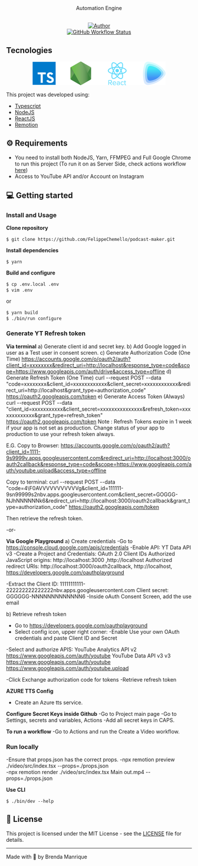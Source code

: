 <div align="center">
  <div>Automation Engine</div>
</div>

<br/>

<p align="center">
    <a href="https://github.com/FelippeChemello">
        <img alt="Author" src="https://img.shields.io/badge/Author-BrendaManrique-blue?style=for-the-badge&logo=appveyor">
    </a> 
    <br/>
    <a href="https://www.npmjs.com/package/podcast-maker">
        <img alt="GitHub Workflow Status" src="https://img.shields.io/npm/v/podcast-maker/latest?label=CLI&style=for-the-badge">
    </a>
</p>

## Tecnologies

<div align="center">
  <img src="assets/TechLogos.png" style="height='128px'">
</div>

This project was developed using:

-   [Typescript](https://www.typescriptlang.org/)
-   [NodeJS](https://nodejs.dev/)
-   [ReactJS](https://reactjs.org/)
-   [Remotion](https://www.remotion.dev/)

## ⚙️ Requirements

-   You need to install both NodeJS, Yarn, FFMPEG and Full Google Chrome to run this project (To run it on as Server Side, check actions workflow [here](https://github.com/FelippeChemello/podcast-maker/blob/master/.github/workflows/build-video.yml#L215-L223))
-   Access to YouTube API and/or Account on Instagram

## 💻 Getting started

### Install and Usage

**Clone repository**

```sh-session
$ git clone https://github.com/FelippeChemello/podcast-maker.git
```

**Install dependencies**

```sh-session
$ yarn
```

**Build and configure**

```sh-session
$ cp .env.local .env
$ vim .env
```

or

```sh-session
$ yarn build
$ ./bin/run configure
```

### Generate YT Refresh token

**Via terminal**
a) Generate client id and secret key.
b) Add Google logged in user as a Test user in consent screen.
c) Generate Authorization Code (One Time)
https://accounts.google.com/o/oauth2/auth?client_id=xxxxxxxx&redirect_uri=http://localhost&response_type=code&scope=https://www.googleapis.com/auth/drive&access_type=offline
d) Generate Refresh Token (One Time)
curl --request POST --data "code=xxxxxxxx&client_id=xxxxxxxxxxxx&client_secret=xxxxxxxxxxxx&redirect_uri=http://localhost&grant_type=authorization_code" https://oauth2.googleapis.com/token
e) Generate Access Token (Always)
curl --request POST --data "client_id=xxxxxxxxxxx&client_secret=xxxxxxxxxxxxxxx&refresh_token=xxxxxxxxxxxxx&grant_type=refresh_token" https://oauth2.googleapis.com/token
Note : Refresh Tokens expire in 1 week if your app is not set as production. Change status of your app to production to use your refresh token always.

E.G.
Copy to Browser:
https://accounts.google.com/o/oauth2/auth?client_id=1111-9s9999v.apps.googleusercontent.com&redirect_uri=http://localhost:3000/oauth2callback&response_type=code&scope=https://www.googleapis.com/auth/youtube.upload&access_type=offline

Copy to terminal:
curl --request POST --data "code=4\\F0AVVVVVVVVVVVg&client_id=111111-9sn99999s2nbv.apps.googleusercontent.com&client_secret=GOGGG-NJhNNNNNNk6&redirect_uri=http://localhost:3000/oauth2callback&grant_type=authorization_code" https://oauth2.googleapis.com/token

Then retrieve the refresh token.

-or-

**Via Google Playground**
a) Create credentials
-Go to https://console.cloud.google.com/apis/credentials
-Enable API: YT Data API v3
-Create a Project and Credentials:
OAuth 2.0 Client IDs
Authorized JavaScript origins: http://localhost:3000 ,http://localhost
Authorized redirect URIs: http://localhost:3000/oauth2callback, http://localhost, https://developers.google.com/oauthplayground

-Extract the Client ID: 11111111111-222222222222222nbv.apps.googleusercontent.com
Client secret: GGGGGG-NNNNNNNNNNNNN6
-Inside oAuth Consent Screen, add the use email

b) Retrieve refresh token
- Go to https://developers.google.com/oauthplayground
- Select config icon, upper right corner:
-Enable Use your own OAuth credentials and paste Client ID and Secret

-Select and authorize APIS:
YouTube Analytics API v2
https://www.googleapis.com/auth/youtube
YouTube Data API v3 v3
https://www.googleapis.com/auth/youtube
https://www.googleapis.com/auth/youtube.upload

-Click Exchange authorization code for tokens
-Retrieve refresh token

**AZURE TTS Config**
- Create an Azure tts service.

**Configure Secret Keys inside Github**
-Go to Project main page
-Go to Settings, secrets and variables, Actions
-Add all secret keys in CAPS. 


**To run a workflow**
-Go to Actions and run the Create a Video workflow.

### Run locally
-Ensure that props.json has the correct props. 
-npx remotion preview ./video/src/index.tsx --props=./props.json   
-npx remotion render ./video/src/index.tsx Main out.mp4 --props=./props.json


**Use CLI**

```sh-session
$ ./bin/dev --help
```

## 📝 License

This project is licensed under the MIT License - see the [LICENSE](LICENSE) file for details.

---

Made with 💜 by Brenda Manrique
